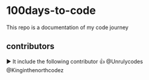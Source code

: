 # 100days-to-code
This repo is a documentation of my code journey
## contributors
▶️ It include the following contributor 👍
@Unrulycodes
@Kinginthenorthcodez
